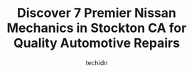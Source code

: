 ---
layout: ampstory
image: https://images.unsplash.com/photo-1563059999-9bcd13ce672d?ixlib=rb-4.0.3&ixid=MnwxMjA3fDB8MHxwaG90by1wYWdlfHx8fGVufDB8fHx8&auto=format&fit=crop&w=640&h=853&q=80
author: techidn
featured: false
description: Looking for reliable and skilled Nissan Mechanic in Stockton CA, USA? Your search ends here with the 7 best Nissan Mechanic in town. With their expertise and commitment to delivering excepti
title: Discover 7 Premier Nissan Mechanics in Stockton CA for Quality Automotive Repairs
cover:
   title: Discover 7 Premier Nissan Mechanics in Stockton CA for Quality Automotive Repairs
   subtitle: Rickpate
   background: https://images.unsplash.com/photo-1563059999-9bcd13ce672d?ixlib=rb-4.0.3&ixid=MnwxMjA3fDB8MHxwaG90by1wYWdlfHx8fGVufDB8fHx8&auto=format&fit=crop&w=640&h=853&q=80

pages: 
 - layout: thirds
   top: <h1>#1 Ohana Car Care Center</h1>
   bottom: "<p>Theyve serviced my vehicle several times and I wont take my car to any other shop ever again because Ohana does a good job!They are a family owned business that is not </p>"
   background: https://www.knot35.com/toplist/wp-content/uploads/2023/06/best-nissan-mechanic-1-in-stockton-ca-1685835159.jpeg
   backgroundblur: true
 - layout: thirds
   top: <h1>#2 United Auto Repair</h1>
   bottom: "<p>400 N El Dorado St, Stockton, CA 95202, United States</p>"
   background: https://www.knot35.com/toplist/wp-content/uploads/2023/06/best-nissan-mechanic-2-in-stockton-ca-1685835159.jpeg
   cta:
      link: https://www.knot35.com/toplist/discover-7-premier-nissan-mechanics-in-stockton-ca-for-quality-automotive-repairs/
      text: Discover 7 Premier Nissan Mechanics in Stockton CA for Quality Automotive Repairs
 - layout: thirds
   top: <h1>#3 A Care Auto Repair</h1>
   bottom: "<p>1102 W Fremont St, Stockton, CA 95203, United States</p>"
   background: https://www.knot35.com/toplist/wp-content/uploads/2023/06/best-nissan-mechanic-3-in-stockton-ca-1685835159.jpeg
   cta:
      link: https://www.knot35.com/toplist/discover-7-premier-nissan-mechanics-in-stockton-ca-for-quality-automotive-repairs/
      text: Discover 7 Premier Nissan Mechanics in Stockton CA for Quality Automotive Repairs
 - layout: thirds
   top: <h1>#4 North Stockton Auto Service Inc.</h1>
   bottom: "<p>8709 Davis Rd, Stockton, CA 95209, United States</p>"
   background: https://images.unsplash.com/photo-1488554378835-f7acf46e6c98?ixlib=rb-4.0.3&ixid=MnwxMjA3fDB8MHxwaG90by1wYWdlfHx8fGVufDB8fHx8&auto=format&fit=crop&w=640&h=853&q=80
   cta:
      link: https://www.knot35.com/toplist/discover-7-premier-nissan-mechanics-in-stockton-ca-for-quality-automotive-repairs/
      text: Discover 7 Premier Nissan Mechanics in Stockton CA for Quality Automotive Repairs
 - layout: thirds
   top: <h1>#5 A+ Auto Repair</h1>
   bottom: "<p>9170 Thornton Rd, Stockton, CA 95209, United States</p>"
   background: https://images.unsplash.com/photo-1533998839656-76f5e4b2bccb?ixlib=rb-4.0.3&ixid=MnwxMjA3fDB8MHxwaG90by1wYWdlfHx8fGVufDB8fHx8&auto=format&fit=crop&w=640&h=853&q=80
   cta:
      link: https://www.knot35.com/toplist/discover-7-premier-nissan-mechanics-in-stockton-ca-for-quality-automotive-repairs/
      text: Discover 7 Premier Nissan Mechanics in Stockton CA for Quality Automotive Repairs
 - layout: thirds
   top: <h1>#6 T & N Auto Repair</h1>
   bottom: "<p>720 E Hammer Ln D11, Stockton, CA 95210, United States</p>"
   background: https://images.unsplash.com/photo-1608501821300-4f99e58bba77?ixlib=rb-4.0.3&ixid=MnwxMjA3fDB8MHxwaG90by1wYWdlfHx8fGVufDB8fHx8&auto=format&fit=crop&w=640&h=853&q=80
   cta:
      link: https://www.knot35.com/toplist/discover-7-premier-nissan-mechanics-in-stockton-ca-for-quality-automotive-repairs/
      text: Discover 7 Premier Nissan Mechanics in Stockton CA for Quality Automotive Repairs
 - layout: thirds
   top: <h1>#7 Bobs German Auto Repair</h1>
   bottom: "<p>2230 N Wilson Way, Stockton, CA 95205, United States</p>"
   background: https://images.unsplash.com/photo-1618005182384-a83a8bd57fbe?ixlib=rb-4.0.3&ixid=MnwxMjA3fDB8MHxwaG90by1wYWdlfHx8fGVufDB8fHx8&auto=format&fit=crop&w=640&h=853&q=80
   cta:
      link: https://www.knot35.com/toplist/discover-7-premier-nissan-mechanics-in-stockton-ca-for-quality-automotive-repairs/
      text: Discover 7 Premier Nissan Mechanics in Stockton CA for Quality Automotive Repairs
 - layout: thirds
   middle: Continue reading...
   background: https://images.unsplash.com/photo-1552083974-186346191183?ixlib=rb-4.0.3&ixid=MnwxMjA3fDB8MHxwaG90by1wYWdlfHx8fGVufDB8fHx8&auto=format&fit=crop&w=640&h=853&q=80
   cta:
      link: https://www.knot35.com/toplist/discover-7-premier-nissan-mechanics-in-stockton-ca-for-quality-automotive-repairs/
      text: Discover 7 Premier Nissan Mechanics in Stockton CA for Quality Automotive Repairs
      
---